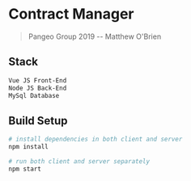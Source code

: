 # Contract Manager

> Pangeo Group 2019 -- Matthew O'Brien

## Stack
``` bash
Vue JS Front-End
Node JS Back-End
MySql Database
```

## Build Setup

``` bash
# install dependencies in both client and server
npm install

# run both client and server separately 
npm start
```
